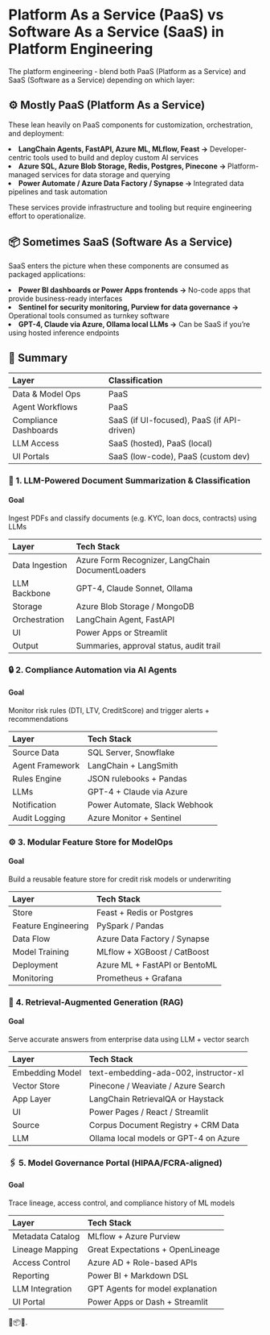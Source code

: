 ﻿# Platform As a Service (PaaS) vs Software As a Service (SaaS) in Platform Engineering

The platform engineering - blend both PaaS (Platform as a Service) and SaaS (Software as a Service) depending on which layer:

## ⚙️ Mostly PaaS (Platform As a Service)
These lean heavily on PaaS components for customization, orchestration, and deployment:

<li><b>LangChain Agents, FastAPI, Azure ML, MLflow, Feast →</b> Developer-centric tools used to build and deploy custom AI services

<li><b>Azure SQL, Azure Blob Storage, Redis, Postgres, Pinecone → </b>Platform-managed services for data storage and querying

<li><b>Power Automate / Azure Data Factory / Synapse → </b>Integrated data pipelines and task automation

These services provide infrastructure and tooling but require engineering effort to operationalize.

## 📦 Sometimes SaaS (Software As a Service)
SaaS enters the picture when these components are consumed as packaged applications:

<li><b>Power BI dashboards or Power Apps frontends → </b>No-code apps that provide business-ready interfaces

<li><b>Sentinel for security monitoring, Purview for data governance →</b> Operational tools consumed as turnkey software

<li><b>GPT-4, Claude via Azure, Ollama local LLMs →</b> Can be SaaS if you’re using hosted inference endpoints

## 🧩 Summary
|   Layer	| Classification |
| :---   | :--- |
| Data & Model Ops |PaaS |
| Agent Workflows | PaaS |
| Compliance Dashboards | SaaS (if UI-focused), PaaS (if API-driven) |
| LLM Access	| SaaS (hosted), PaaS (local) |
| UI Portals	| SaaS (low-code), PaaS (custom dev) |



### 🧠 1. LLM-Powered Document Summarization & Classification
#### Goal 
Ingest PDFs and classify documents (e.g. KYC, loan docs, contracts) using LLMs


| Layer	| Tech Stack| 
| :---   | :--- |
| Data Ingestion |Azure Form Recognizer, LangChain DocumentLoaders |
| LLM Backbone	| GPT-4, Claude Sonnet, Ollama |
| Storage	| Azure Blob Storage / MongoDB |
| Orchestration	| LangChain Agent, FastAPI |
| UI	| Power Apps or Streamlit |
| Output	| Summaries, approval status, audit trail |

### 🔒 2. Compliance Automation via AI Agents
#### Goal 
Monitor risk rules (DTI, LTV, CreditScore) and trigger alerts + recommendations

| Layer	| Tech Stack| 
| :---   | :--- |
| Source Data	| SQL Server, Snowflake |
| Agent Framework	| LangChain + LangSmith |
| Rules Engine	| JSON rulebooks + Pandas|
| LLMs	| GPT-4 + Claude via Azure |
| Notification	| Power Automate, Slack Webhook |
| Audit Logging	| Azure Monitor + Sentinel |

### ⚙️ 3. Modular Feature Store for ModelOps
#### Goal 
Build a reusable feature store for credit risk models or underwriting

| Layer	| Tech Stack| 
| :---   | :--- |
| Store	| Feast + Redis or Postgres |
| Feature Engineering	| PySpark / Pandas |
| Data Flow	| Azure Data Factory / Synapse |
| Model Training	| MLflow + XGBoost / CatBoost |
| Deployment	| Azure ML + FastAPI or BentoML
| Monitoring	| Prometheus + Grafana |


### 🧬 4. Retrieval-Augmented Generation (RAG)  
#### Goal
Serve accurate answers from enterprise data using LLM + vector search

| Layer	| Tech Stack| 
| :---   | :--- |
| Embedding Model	| text-embedding-ada-002, instructor-xl |
| Vector Store	| Pinecone / Weaviate / Azure Search |
| App Layer	| LangChain RetrievalQA or Haystack |
| UI	| Power Pages / React / Streamlit |
| Source | Corpus	Document Registry + CRM Data |
| LLM	| Ollama local models or GPT-4 on Azure |

### 🖇️ 5. Model Governance Portal (HIPAA/FCRA-aligned)
#### Goal 
Trace lineage, access control, and compliance history of ML models

| Layer	| Tech Stack| 
| :---   | :--- |
| Metadata Catalog	| MLflow + Azure Purview |
| Lineage Mapping	| Great Expectations + OpenLineage |
| Access Control	| Azure AD + Role-based APIs |
| Reporting	| Power BI + Markdown DSL |
| LLM Integration	| GPT Agents for model explanation |
| UI Portal	| Power Apps or Dash + Streamlit |


🧠📦🚀.


